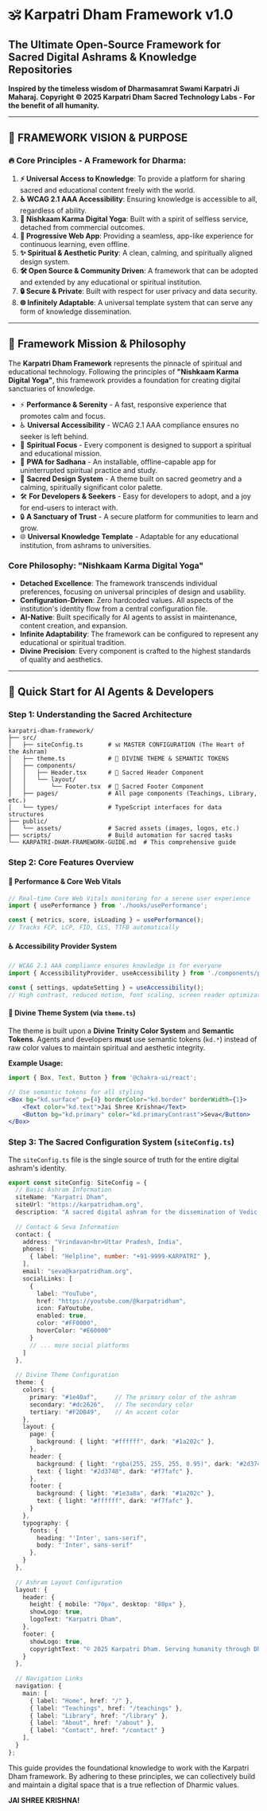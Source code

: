 # 🕉️ Karpatri Dham Framework v1.0
## The Ultimate Open-Source Framework for Sacred Digital Ashrams & Knowledge Repositories

**Inspired by the timeless wisdom of Dharmasamrat Swami Karpatri Ji Maharaj.**
**Copyright © 2025 Karpatri Dham Sacred Technology Labs - For the benefit of all humanity.**

---

## 🚀 **FRAMEWORK VISION & PURPOSE**

### **🔥 Core Principles - A Framework for Dharma:**
1.  **⚡ Universal Access to Knowledge**: To provide a platform for sharing sacred and educational content freely with the world.
2.  **♿ WCAG 2.1 AAA Accessibility**: Ensuring knowledge is accessible to all, regardless of ability.
3.  **🧘 Nishkaam Karma Digital Yoga**: Built with a spirit of selfless service, detached from commercial outcomes.
4.  **📱 Progressive Web App**: Providing a seamless, app-like experience for continuous learning, even offline.
5.  **✨ Spiritual & Aesthetic Purity**: A clean, calming, and spiritually aligned design system.
6.  **🛠️ Open Source & Community Driven**: A framework that can be adopted and extended by any educational or spiritual institution.
7.  **🔒 Secure & Private**: Built with respect for user privacy and data security.
8.  **🌐 Infinitely Adaptable**: A universal template system that can serve any form of knowledge dissemination.

---

## 🎯 **Framework Mission & Philosophy**

The **Karpatri Dham Framework** represents the pinnacle of spiritual and educational technology. Following the principles of **"Nishkaam Karma Digital Yoga"**, this framework provides a foundation for creating digital sanctuaries of knowledge.

- ⚡ **Performance & Serenity** - A fast, responsive experience that promotes calm and focus.
- ♿ **Universal Accessibility** - WCAG 2.1 AAA compliance ensures no seeker is left behind.
- 🧘 **Spiritual Focus** - Every component is designed to support a spiritual and educational mission.
- 📱 **PWA for Sadhana** - An installable, offline-capable app for uninterrupted spiritual practice and study.
- 🎨 **Sacred Design System** - A theme built on sacred geometry and a calming, spiritually significant color palette.
- 🛠️ **For Developers & Seekers** - Easy for developers to adopt, and a joy for end-users to interact with.
- 🔒 **A Sanctuary of Trust** - A secure platform for communities to learn and grow.
- 🌐 **Universal Knowledge Template** - Adaptable for any educational institution, from ashrams to universities.

### **Core Philosophy: "Nishkaam Karma Digital Yoga"**
- **Detached Excellence**: The framework transcends individual preferences, focusing on universal principles of design and usability.
- **Configuration-Driven**: Zero hardcoded values. All aspects of the institution's identity flow from a central configuration file.
- **AI-Native**: Built specifically for AI agents to assist in maintenance, content creation, and expansion.
- **Infinite Adaptability**: The framework can be configured to represent any educational or spiritual tradition.
- **Divine Precision**: Every component is crafted to the highest standards of quality and aesthetics.

---

## 🚀 **Quick Start for AI Agents & Developers**

### **Step 1: Understanding the Sacred Architecture**
```
karpatri-dham-framework/
├── src/
│   ├── siteConfig.ts       # 🕉️ MASTER CONFIGURATION (The Heart of the Ashram)
│   ├── theme.ts            # 🎨 DIVINE THEME & SEMANTIC TOKENS
│   ├── components/
│   │   ├── Header.tsx      # 🙏 Sacred Header Component
│   │   └── layout/
│   │       └── Footer.tsx  # 🙏 Sacred Footer Component
│   ├── pages/              # All page components (Teachings, Library, etc.)
│   └── types/              # TypeScript interfaces for data structures
├── public/
│   └── assets/             # Sacred assets (images, logos, etc.)
├── scripts/                # Build automation for sacred tasks
└── KARPATRI-DHAM-FRAMEWORK-GUIDE.md  # This comprehensive guide
```

### **Step 2: Core Features Overview**

#### **🧘 Performance & Core Web Vitals**
```typescript
// Real-time Core Web Vitals monitoring for a serene user experience
import { usePerformance } from './hooks/usePerformance';

const { metrics, score, isLoading } = usePerformance();
// Tracks FCP, LCP, FID, CLS, TTFB automatically
```

#### **♿ Accessibility Provider System**
```typescript
// WCAG 2.1 AAA compliance ensures knowledge is for everyone
import { AccessibilityProvider, useAccessibility } from './components/providers/AccessibilityProvider';

const { settings, updateSetting } = useAccessibility();
// High contrast, reduced motion, font scaling, screen reader optimization
```

#### **🎨 Divine Theme System (via `theme.ts`)**
The theme is built upon a **Divine Trinity Color System** and **Semantic Tokens**. Agents and developers **must** use semantic tokens (`kd.*`) instead of raw color values to maintain spiritual and aesthetic integrity.

**Example Usage:**
```jsx
import { Box, Text, Button } from '@chakra-ui/react';

// Use semantic tokens for all styling
<Box bg="kd.surface" p={4} borderColor="kd.border" borderWidth={1}>
    <Text color="kd.text">Jai Shree Krishna</Text>
    <Button bg="kd.primary" color="kd.primaryContrast">Seva</Button>
</Box>
```

### **Step 3: The Sacred Configuration System (`siteConfig.ts`)**

The `siteConfig.ts` file is the single source of truth for the entire digital ashram's identity.

```typescript
export const siteConfig: SiteConfig = {
  // Basic Ashram Information
  siteName: "Karpatri Dham",
  siteUrl: "https://karpatridham.org",
  description: "A sacred digital ashram for the dissemination of Vedic wisdom.",
  
  // Contact & Seva Information
  contact: {
    address: "Vrindavan<br>Uttar Pradesh, India",
    phones: [
      { label: "Helpline", number: "+91-9999-KARPATRI" },
    ],
    email: "seva@karpatridham.org",
    socialLinks: [
      {
        label: "YouTube",
        href: "https://youtube.com/@karpatridham",
        icon: FaYoutube,
        enabled: true,
        color: "#FF0000",
        hoverColor: "#E60000"
      }
      // ... more social platforms
    ]
  },
  
  // Divine Theme Configuration
  theme: {
    colors: {
      primary: "#1e40af",     // The primary color of the ashram
      secondary: "#dc2626",   // The secondary color
      tertiary: "#F2DB49",    // An accent color
    },
    layout: {
      page: {
        background: { light: "#ffffff", dark: "#1a202c" },
      },
      header: {
        background: { light: "rgba(255, 255, 255, 0.95)", dark: "#2d3748" },
        text: { light: "#2d3748", dark: "#f7fafc" },
      },
      footer: {
        background: { light: "#1e3a8a", dark: "#1a202c" },
        text: { light: "#ffffff", dark: "#f7fafc" },
      }
    },
    typography: {
      fonts: {
        heading: "'Inter', sans-serif",
        body: "'Inter', sans-serif"
      },
    }
  },
  
  // Ashram Layout Configuration
  layout: {
    header: {
      height: { mobile: "70px", desktop: "80px" },
      showLogo: true,
      logoText: "Karpatri Dham",
    },
    footer: {
      showLogo: true,
      copyrightText: "© 2025 Karpatri Dham. Serving humanity through Dharmic technology."
    }
  },
  
  // Navigation Links
  navigation: {
    main: [
      { label: "Home", href: "/" },
      { label: "Teachings", href: "/teachings" },
      { label: "Library", href: "/library" },
      { label: "About", href: "/about" },
      { label: "Contact", href: "/contact" }
    ],
  }
};
```

This guide provides the foundational knowledge to work with the Karpatri Dham framework. By adhering to these principles, we can collectively build and maintain a digital space that is a true reflection of Dharmic values.

**JAI SHREE KRISHNA!**